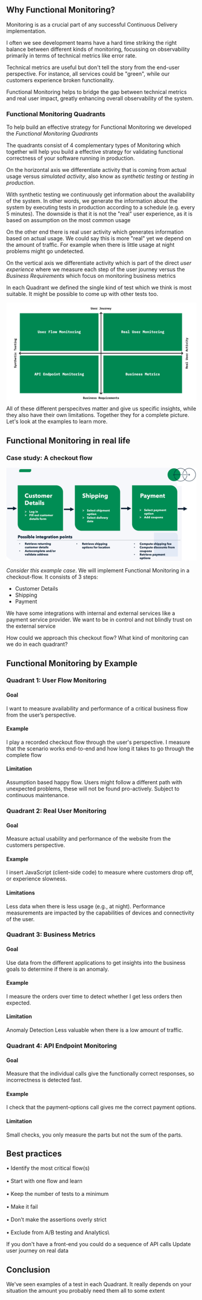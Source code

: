 ## Why Functional Monitoring?
Monitoring is as a crucial part of any successful Continuous Delivery implementation. 

I often we see development teams have a hard time striking the right balance between different 
kinds of monitoring, focussing on observability primarily in terms of technical metrics like error rate.

Technical metrics are useful but don't tell the story from the end-user perspective. 
For instance, all services could be "green", while our customers experience broken functionality. 

Functional Monitoring helps to bridge the gap between technical metrics and real user impact, 
greatly enhancing overall observability of the system.

### Functional Monitoring Quadrants
To help build an effective strategy for Functional Monitoring we developed the _Functional Monitoring Quadrants_  

The quadrants consist of 4 complementary types of Monitoring which together will help
you build a effective strategy for validating functional correctness of your software running in production. 

On the horizontal axis we differentiate activity that is coming from actual usage 
versus _simulated activity_, also know as _synthetic testing_ or _testing in production_. 

With synthetic testing we continuously get information about the availability of the system. In other words, we generate the information
about the system by executing tests in production according to a schedule (e.g. every 5 minutes). The downside is that it is not the "real" user
experience, as it is based on assumption on the most common usage

On the other end there is real user activity which generates information based on actual usage. We could say this is more "real" yet we depend
on the amount of traffic. For example when there is little usage at night problems might go undetected.

On the vertical axis we differentiate activity which is part of the direct _user experience_ where we measure each 
step of the user journey versus the _Business Requirements_ which focus on monitoring business metrics

In each Quadrant we defined the single kind of test which we think is most suitable. 
It might be possible to come up with other tests too.


![](../Functional_Monitoring_Quadrants_.jpeg)
All of these different perspecitves matter and give us specific insights, while they also have their
own limitations. Together they for a complete picture. Let's look at the examples to learn more.

## Functional Monitoring in real life
### Case study: A checkout flow

![](../checkout_flow.png)

_Consider this example case_. We will implement Functional Monitoring in a checkout-flow. 
It consists of 3 steps:
- Customer Details
- Shipping
- Payment

We have some integrations with internal and external services like a payment service provider.
We want to be in control and not blindly trust on the external service

How could we approach this checkout flow? What kind of monitoring can we do in each quadrant?

## Functional Monitoring by Example
### Quadrant 1: User Flow Monitoring
#### Goal
I want to measure availability and performance of a critical business flow from the user’s perspective.
#### Example
I play a recorded checkout flow through the user's
perspective. I measure that the scenario works end-to-end and how long it takes to go through the complete flow
#### Limitation
Assumption based happy flow. Users might follow a different path with unexpected problems, these will not be found pro-actively.
Subject to continuous maintenance.

### Quadrant 2: Real User Monitoring
#### Goal
Measure actual usability and performance of the website from the customers perspective.
#### Example
I insert JavaScript (client-side code) to measure where
customers drop off, or experience slowness.
#### Limitations
Less data when there is less usage (e.g., at night). Performance measurements are impacted by the capabilities of devices and connectivity of the user.

### Quadrant 3: Business Metrics 
#### Goal
Use data from the different applications to get insights into the business goals to determine if there is an anomaly.
#### Example
I measure the orders over time to detect whether I get
less orders then expected.
#### Limitation
Anomaly Detection Less valuable when there is a low amount of traffic.

### Quadrant 4: API Endpoint Monitoring
#### Goal
Measure that the individual calls give the functionally correct responses, so incorrectness is detected fast.
#### Example
I check that the payment-options call gives me the correct
payment options.
#### Limitation
Small checks, you only measure the parts but not the sum of the parts.

## Best practices
• Identify the most critical flow(s)\
<br/>
• Start with one flow and learn\
<br/>
• Keep the number of tests to a minimum\
<br/>
• Make it fail\
<br/>
• Don’t make the assertions overly strict\
<br/>
• Exclude from A/B testing and Analytics\

If you don't have a front-end you could do a sequence of API calls
Update user journey on real data 

## Conclusion
We've seen examples of a test in each Quadrant. It really depends on your situation the amount   you probably need them all to some extent

